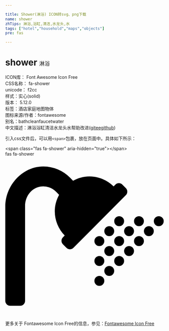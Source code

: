 ```yaml
---

title: Shower(淋浴) ICON转svg、png下载
name: shower
zhTips: 淋浴,浴缸,清洁,水龙头,水
tags: ["hotel","household","maps","objects"]
pre: fas

---
```


# shower  <small style="font-size: 60%;font-weight: 100">淋浴</small>


<div class="detail-page">
<p>
<span>
ICON库：
<span class="badge-secondary badge">Font Awesome Icon Free</span> 
</span>
<br/>
<span>
CSS名称：
<span class="badge-secondary badge">fa-shower</span> 
</span>
<br/>
<span>
unicode：
<span class="badge-secondary badge">f2cc</span> 
<copy-btn content='f2cc' btn-title=""></copy-btn>
<copy-btn :content='String.fromCodePoint(parseInt("f2cc", 16))' btn-title="复制U"></copy-btn>
</span><br/><span>样式：<span class="badge-light badge">实心(solid)</span></span>
<br/>
<span>
版本：
<span class="badge-secondary badge">5.12.0</span> 
</span><br/><span>标签：<span class="badge-light badge"><router-link to="/tags/hotel.html">酒店</router-link></span><span class="badge-light badge"><router-link to="/tags/household.html">家庭</router-link></span><span class="badge-light badge"><router-link to="/tags/maps.html">地图</router-link></span><span class="badge-light badge"><router-link to="/tags/objects.html">物体</router-link></span></span>
<br/>
<span>图标来源/作者：<span class="badge-light badge">fontawesome</span></span> 
<br/>
<span>别名：<span class="badge-light badge">bath</span><span class="badge-light badge">clean</span><span class="badge-light badge">faucet</span><span class="badge-light badge">water</span></span><br/><span class="zh-detail">中文描述：<span class="badge-primary badge">淋浴</span><span class="badge-primary badge">浴缸</span><span class="badge-primary badge">清洁</span><span class="badge-primary badge">水龙头</span><span class="badge-primary badge">水</span><span class="help-link"><span>帮助改进</span>(<a href="https://gitee.com/liuwave/icon-helper/edit/master/json/fontawesome/solid/shower.json" target="_blank" rel="noopener noreferrer">gitee</a><a href="https://github.com/liuwave/icon-helper/edit/master/json/fontawesome/solid/shower.json" target="_blank" rel="noopener noreferrer">github</a></span>)</span><br/>
</p>
</div>
<div class="alert alert-dark">
  <i class="fas fa-shower fa-xs"></i>
  <i class="fas fa-shower fa-sm"></i>
  <i class="fas fa-shower fa-lg"></i>
  <i class="fas fa-shower fa-2x"></i>
  <i class="fas fa-shower fa-3x"></i>
  <i class="fas fa-shower fa-5x"></i>
  <i class="fas fa-shower fa-7x"></i>
</div>
<div>
  <p>引入css文件后，可以用<code>&lt;span&gt;</code>包裹，放在页面中。具体如下所示：    
  </p>
  <div class="alert alert-primary" style="font-size: 14px">
    &lt;span class="fas fa-shower" aria-hidden="true"&gt;&lt;/span&gt;
    <copy-btn content='<span class="fas fa-shower" aria-hidden="true"></span>'></copy-btn>
  </div>
  <div class="alert alert-secondary">
    <i class="fas fa-shower"
    style="font-size: 24px"
    aria-hidden="true"></i> fas fa-shower
    <copy-btn content="fas fa-shower" btn-title="复制图标名称"></copy-btn>
  </div>
</div>
<div id="svg" class="svg-wrap">
<svg xmlns="http://www.w3.org/2000/svg" viewBox="0 0 512 512"><path d="M304,320a16,16,0,1,0,16,16A16,16,0,0,0,304,320Zm32-96a16,16,0,1,0,16,16A16,16,0,0,0,336,224Zm32,64a16,16,0,1,0-16-16A16,16,0,0,0,368,288Zm-32,32a16,16,0,1,0-16-16A16,16,0,0,0,336,320Zm-32-64a16,16,0,1,0,16,16A16,16,0,0,0,304,256Zm128-32a16,16,0,1,0-16-16A16,16,0,0,0,432,224Zm-48,16a16,16,0,1,0,16-16A16,16,0,0,0,384,240Zm-16-48a16,16,0,1,0,16,16A16,16,0,0,0,368,192Zm96,32a16,16,0,1,0,16,16A16,16,0,0,0,464,224Zm32-32a16,16,0,1,0,16,16A16,16,0,0,0,496,192Zm-64,64a16,16,0,1,0,16,16A16,16,0,0,0,432,256Zm-32,32a16,16,0,1,0,16,16A16,16,0,0,0,400,288Zm-64,64a16,16,0,1,0,16,16A16,16,0,0,0,336,352Zm-32,32a16,16,0,1,0,16,16A16,16,0,0,0,304,384Zm64-64a16,16,0,1,0,16,16A16,16,0,0,0,368,320Zm21.65-218.35-11.3-11.31a16,16,0,0,0-22.63,0L350.05,96A111.19,111.19,0,0,0,272,64c-19.24,0-37.08,5.3-52.9,13.85l-10-10A121.72,121.72,0,0,0,123.44,32C55.49,31.5,0,92.91,0,160.85V464a16,16,0,0,0,16,16H48a16,16,0,0,0,16-16V158.4c0-30.15,21-58.2,51-61.93a58.38,58.38,0,0,1,48.93,16.67l10,10C165.3,138.92,160,156.76,160,176a111.23,111.23,0,0,0,32,78.05l-5.66,5.67a16,16,0,0,0,0,22.62l11.3,11.31a16,16,0,0,0,22.63,0L389.65,124.28A16,16,0,0,0,389.65,101.65Z"/></svg>
</div>
<detail full-name='fa-shower'></detail>
    
<div><p>更多关于  Fontawesome Icon Free的信息，参见：<a target="_blank" href="https://iconhelper.cn/fontawesome.html">Fontawesome Icon Free</a>
</p></div>
